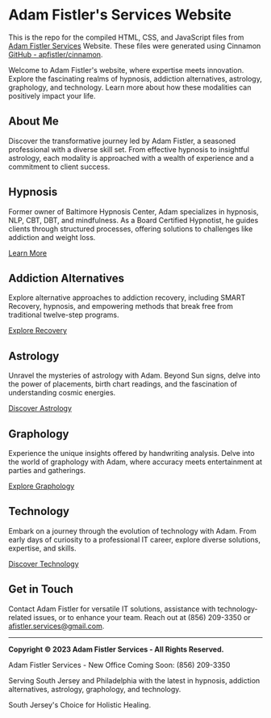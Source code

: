 # Adam Fistler's Services Website

This is the repo for the compiled HTML, CSS, and JavaScript files from [Adam Fistler Services](https://www.afistler.us.to) Website. These files were generated using Cinnamon [GitHub - apfistler/cinnamon](https://www.github.com/apfistler/cinnamon).

Welcome to Adam Fistler's website, where expertise meets innovation. Explore the fascinating realms of hypnosis, addiction alternatives, astrology, graphology, and technology. Learn more about how these modalities can positively impact your life.

## About Me

Discover the transformative journey led by Adam Fistler, a seasoned professional with a diverse skill set. From effective hypnosis to insightful astrology, each modality is approached with a wealth of experience and a commitment to client success.

## Hypnosis

Former owner of Baltimore Hypnosis Center, Adam specializes in hypnosis, NLP, CBT, DBT, and mindfulness. As a Board Certified Hypnotist, he guides clients through structured processes, offering solutions to challenges like addiction and weight loss.

[Learn More](https://www.afistler.us.to/html/hypnosis/about_hypnosis.html)

## Addiction Alternatives

Explore alternative approaches to addiction recovery, including SMART Recovery, hypnosis, and empowering methods that break free from traditional twelve-step programs.

[Explore Recovery](https://www.afistler.us.to/html/addiction/addiction_services.html)

## Astrology

Unravel the mysteries of astrology with Adam. Beyond Sun signs, delve into the power of placements, birth chart readings, and the fascination of understanding cosmic energies.

[Discover Astrology](https://www.afistler.us.to/html/astrology/astrology.html)

## Graphology

Experience the unique insights offered by handwriting analysis. Delve into the world of graphology with Adam, where accuracy meets entertainment at parties and gatherings.

[Explore Graphology](https://www.afistler.us.to/html/graphology/graphology.html)

## Technology

Embark on a journey through the evolution of technology with Adam. From early days of curiosity to a professional IT career, explore diverse solutions, expertise, and skills.

[Discover Technology](https://www.afistler.us.to/html/technology/resume.html)

## Get in Touch

Contact Adam Fistler for versatile IT solutions, assistance with technology-related issues, or to enhance your team. Reach out at (856) 209-3350 or [afistler.services@gmail.com](mailto:afistler.services@gmail.com).

---

**Copyright © 2023 Adam Fistler Services - All Rights Reserved.**

Adam Fistler Services - New Office Coming Soon: (856) 209-3350

Serving South Jersey and Philadelphia with the latest in hypnosis, addiction alternatives, astrology, graphology, and technology.

South Jersey's Choice for Holistic Healing.

